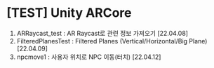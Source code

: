 # [TEST] Unity ARCore
1. ARRaycast_test : AR Raycast로 관련 정보 가져오기 [22.04.08]
2. FilteredPlanesTest : Filtered Planes (Vertical/Horizontal/Big Plane) [22.04.09]
3. npcmove1 : 사용자 위치로 NPC 이동(터치) [22.04.12]
